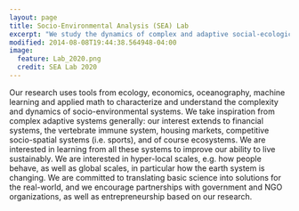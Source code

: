 ```yaml
---
layout: page
title: Socio-Environmental Analysis (SEA) Lab
excerpt: "We study the dynamics of complex and adaptive social-ecological systems to improve the well-being of people around the  world"
modified: 2014-08-08T19:44:38.564948-04:00
image:
  feature: Lab_2020.png
  credit: SEA Lab 2020
---
```


Our research uses tools from ecology, economics, oceanography, machine learning and applied math to characterize and understand the complexity and dynamics of socio-environmental systems. We take inspiration from complex adaptive systems generally: our interest extends to financial systems, the vertebrate immune system, housing markets, competitive socio-spatial systems (i.e. sports), and of course ecosystems. We are interested in learning from all these systems to improve our ability to live sustainably. We are interested in hyper-local scales, e.g. how people behave, as well as global scales, in particular how the earth system is changing. We are committed to translating basic science into solutions for the real-world, and we encourage partnerships with government and NGO organizations, as well as entrepreneurship based on our research. 

